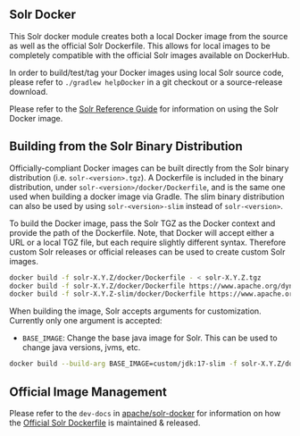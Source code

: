 <!--
  Licensed to the Apache Software Foundation (ASF) under one or more
  contributor license agreements.  See the NOTICE file distributed with
  this work for additional information regarding copyright ownership.
  The ASF licenses this file to You under the Apache License, Version 2.0
  (the "License"); you may not use this file except in compliance with
  the License.  You may obtain a copy of the License at

      http://www.apache.org/licenses/LICENSE-2.0

  Unless required by applicable law or agreed to in writing, software
  distributed under the License is distributed on an "AS IS" BASIS,
  WITHOUT WARRANTIES OR CONDITIONS OF ANY KIND, either express or implied.
  See the License for the specific language governing permissions and
  limitations under the License.
-->

Solr Docker
----

This Solr docker module creates both a local Docker image from the source as well as the official Solr Dockerfile.
This allows for local images to be completely compatible with the official Solr images available on DockerHub.

In order to build/test/tag your Docker images using local Solr source code, please refer to `./gradlew helpDocker` in a git checkout or a source-release download.

Please refer to the [Solr Reference Guide](https://solr.apache.org/guide/solr/latest/deployment-guide/solr-in-docker.html) for information on using the Solr Docker image.

Building from the Solr Binary Distribution
----

Officially-compliant Docker images can be built directly from the Solr binary distribution (i.e. `solr-<version>.tgz`).
A Dockerfile is included in the binary distribution, under `solr-<version>/docker/Dockerfile`, and is the same one used when building a docker image via Gradle.
The slim binary distribution can also be used by using `solr-<version>-slim` instead of `solr-<version>`.

To build the Docker image, pass the Solr TGZ as the Docker context and provide the path of the Dockerfile.
Note, that Docker will accept either a URL or a local TGZ file, but each require slightly different syntax.
Therefore custom Solr releases or official releases can be used to create custom Solr images.

```bash
docker build -f solr-X.Y.Z/docker/Dockerfile - < solr-X.Y.Z.tgz
docker build -f solr-X.Y.Z/docker/Dockerfile https://www.apache.org/dyn/closer.lua/solr/X.Y.Z/solr-X.Y.Z.tgz
docker build -f solr-X.Y.Z-slim/docker/Dockerfile https://www.apache.org/dyn/closer.lua/solr/X.Y.Z/solr-X.Y.Z-slim.tgz
```

When building the image, Solr accepts arguments for customization. Currently only one argument is accepted:

- `BASE_IMAGE`: Change the base java image for Solr. This can be used to change java versions, jvms, etc.

```bash
docker build --build-arg BASE_IMAGE=custom/jdk:17-slim -f solr-X.Y.Z/docker/Dockerfile https://www.apache.org/dyn/closer.lua/solr/X.Y.Z/solr-X.Y.Z.tgz
```

Official Image Management
----

Please refer to the `dev-docs` in [apache/solr-docker](https://github.com/apache/solr-docker) for information on how the [Official Solr Dockerfile](https://hub.docker.com/_/solr) is maintained & released.
